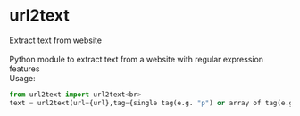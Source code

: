 # url2text
Extract text from website<br><br>
Python module to extract text from a website with regular expression features<br>
Usage:
``` python
from url2text import url2text<br>
text = url2text(url={url},tag={single tag(e.g. "p") or array of tag(e.g. ["p","h1"])}, regrex={Regular Expression to remove unwanted})
```
